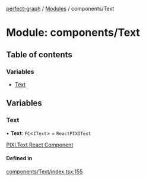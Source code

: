 [perfect-graph](../README.md) / [Modules](../modules.md) / components/Text

# Module: components/Text

## Table of contents

### Variables

- [Text](components_Text.md#text)

## Variables

### Text

• **Text**: `FC`<`IText`\> = `ReactPIXIText`

[PIXI.Text React Component](https://reactpixi.org/components/text)

#### Defined in

[components/Text/index.tsx:155](https://github.com/MaastrichtU-IDS/perfect-graph/blob/15648b3/src/components/Text/index.tsx#L155)
